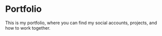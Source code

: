 # Portfolio
This is my portfolio, where you can find my social accounts, projects, and how to work together.
